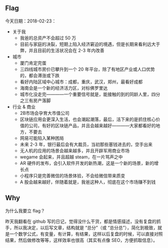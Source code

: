 ## Flag

今天日期：2018-02-23：

- 关于我
    - 我爸的总资产不会超过 50 万
    - 目前与家庭的决裂，短期上陷入经济窘迫的境遇，但是长期来看利远大于弊，并且目前的生活状况会在 2-3 年内改善
- 城市
    - 厦门肯定完蛋
    - 三四线城市房价已攀升到一个 20 年平台，除了有地区产业或人口优势的，都会滞涨或下跌
    - 看好内陆区域中心城市：成都，重庆，武汉，郑州，最看好成都
    - 海南会是一个新的经济活力区，对标佛罗里达
    - 城市化没走完————一个重要信号就是，能接触的到的同龄人里，四分之三有房产落脚
- 行业 & 商业
    - 2B市场会孕育大市值公司
    - 区块链应用会更深入生活，也会潮起潮落，最后，活下来的是抓住核心价值的公司，有好的区块链产品，并且会越来越好————大家都看好的地方，不要去
    - 网易可能陷入某种困局
    - 未来 2-3 年，银行最后会有大裁员，当初那些塞钱进去的，空手出来
    - 无人机的应用的场景会越来越多，并且开辟军用商业市场
    - wegame 会起来，并且超越 steam，在一片骂声之中
    - AR 硬件的发布，会引入软件开发的新热潮，这是一个新的场景，新的增长点
    - 小程序只是完善微信的场景体验，不会给微信带来质变
    - A 股会越来越好，伴随着就是，我爸这种人，彻底在这个市场赚不到钱

## Why

为什么我要立 flag？

昨天我翻看在 github 写的日记，觉得没什么干货，都是情感描述，没有复盘的抓手，所以我决定，以后写文章，结构就是 “总分”（或 “总分总”），简化到极致，就是一个数学公式，有变量，有计算，有结果，这样以后复盘的时候，可以直接对照结果，然后做修改等等，这样效率也很高（其实有点像 SEO，方便抓取信息）。
